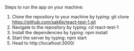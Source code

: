 Steps to run the app on your machine:
  1. Clone the repository to your machine by typing: git clone https://github.com/sak6e/react-test-1.git
  2. Navigate to the repository by typing: cd react-test-1
  3. Install the dependencies by typing: npm install
  4. Start the server by typing: npm start
  5. Head to http://localhost:3000/

